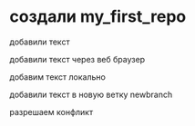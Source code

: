 ﻿# создали my_first_repo

добавили текст

добавили текст через веб браузер

добавим текст локально

добавили текст в новую ветку newbranch

разрешаем конфликт 

